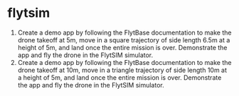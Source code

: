 # flytsim
1. Create a demo app by following the FlytBase documentation to make the drone takeoff at 5m, move in a square trajectory of side length 6.5m at a height of 5m, and land once the entire mission is over. Demonstrate the app and fly the drone in the FlytSIM simulator. 
2. Create a demo app by following the FlytBase documentation to make the drone takeoff at 10m, move in a triangle trajectory of side length 10m at a height of 5m, and land once the entire mission is over. Demonstrate the app and fly the drone in the FlytSIM simulator.

